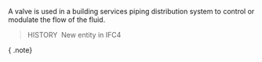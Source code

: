 A valve is used in a building services piping distribution system to control or modulate the flow of the fluid.

> HISTORY&nbsp; New entity in IFC4

{ .note}
>